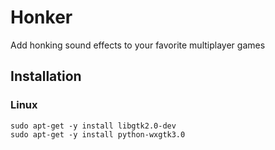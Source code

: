 # Honker

Add honking sound effects to your favorite multiplayer games

## Installation

### Linux

    sudo apt-get -y install libgtk2.0-dev
    sudo apt-get -y install python-wxgtk3.0
